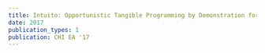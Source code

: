 ```yaml
---
title: Intuito: Opportunistic Tangible Programming by Demonstration for Physical Components
date: 2017
publication_types: 1
publication: CHI EA '17
---
```

